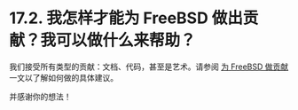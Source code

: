 # 17.2. 我怎样才能为 FreeBSD 做出贡献？我可以做什么来帮助？

我们接受所有类型的贡献：文档、代码，甚至是艺术。请参阅 [为 FreeBSD 做贡献](https://docs.freebsd.org/en/articles/contributing/) 一文以了解如何做的具体建议。

并感谢你的想法！
